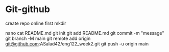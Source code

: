 # Git-github

create repo online first
mkdir 


nano
cat README.md 
git init 
git add README.md
git commit -m "message"
git branch -M main
git remote add origin git@github.com:ASalad42/eng122_week2.git
git push -u origin main
